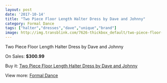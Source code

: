 ```yaml
---
layout: post
date: '2017-10-14'
title: "Two Piece Floor Length Halter Dress by Dave and Johnny"
category: Formal Dance
tags: ["halter","dresses","dave","unique","brand"]
image: http://img.transblink.com/7626-thickbox_default/two-piece-floor-length-halter-dress-by-dave-and-johnny.jpg
---
```

Two Piece Floor Length Halter Dress by Dave and Johnny

On Sales: **$300.99**
<a href="https://www.transblink.com/en/formal-dance/2467-two-piece-floor-length-halter-dress-by-dave-and-johnny.html"><amp-img layout="responsive" width="600" height="600" src="//img.transblink.com/7626-thickbox_default/two-piece-floor-length-halter-dress-by-dave-and-johnny.jpg" alt="Two Piece Floor Length Halter Dress by Dave and Johnny 0" /></a>
<a href="https://www.transblink.com/en/formal-dance/2467-two-piece-floor-length-halter-dress-by-dave-and-johnny.html"><amp-img layout="responsive" width="600" height="600" src="//img.transblink.com/7627-thickbox_default/two-piece-floor-length-halter-dress-by-dave-and-johnny.jpg" alt="Two Piece Floor Length Halter Dress by Dave and Johnny 1" /></a>

Buy it: [Two Piece Floor Length Halter Dress by Dave and Johnny](https://www.transblink.com/en/formal-dance/2467-two-piece-floor-length-halter-dress-by-dave-and-johnny.html "Two Piece Floor Length Halter Dress by Dave and Johnny")

View more: [Formal Dance](https://www.transblink.com/en/6-formal-dance "Formal Dance")